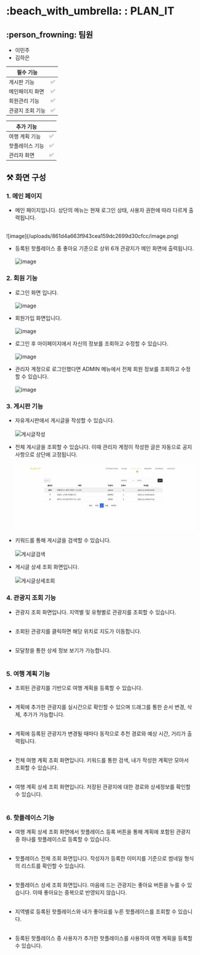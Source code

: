 
# :beach_with_umbrella: : PLAN_IT





## :person_frowning: 팀원

- 이민주
- 김하은

| 필수 기능 |  |
| -------- | ------------------ |
| 게시판 기능 | :white_check_mark: |
| 메인페이지 화면 | :white_check_mark: |
| 회원관리 기능 | :white_check_mark: |
| 관광지 조회 기능 | :white_check_mark: |

| 추가 기능 |  |
| -------- | ------------------ |
| 여행 계획 기능 | :white_check_mark: |
| 핫플레이스 기능 | :white_check_mark: |
| 관리자 화면 | :white_check_mark: |


## ⚒️ 화면 구성
### 1. 메인 페이지
- 메인 페이지입니다. 상단의 메뉴는 현재 로그인 상태, 사용자 권한에 따라 다르게 출력됩니다.    
<br/>
![image](/uploads/861d4a663f943cea159dc2699d30cfcc/image.png)

- 등록된 핫플레이스 중 좋아요 기준으로 상위 6개 관광지가 메인 화면에 출력됩니다.<br/><br/>
![image](/uploads/09cbd47951e8e503d86070ae79be27fc/image.png)


### 2. 회원 기능
- 로그인 화면 입니다.<br/><br/>
![image](/uploads/9eaa4046612d097a806239c80b7619f1/image.png)

- 회원가입 화면입니다.<br/><br/>
![image](/uploads/f2f0070965d7b9b784401b6437ce8b6f/image.png)

- 로그인 후 마이페이지에서 자신의 정보를 조회하고 수정할 수 있습니다.<br/><br/>
![image](/uploads/fc6032e6dd74a3f8eb4db9f984256f53/image.png)

- 관리자 계정으로 로그인했다면 ADMIN 메뉴에서 전체 회원 정보를 조회하고 수정할 수 있습니다.<br/><br/>
![image](/uploads/6b91f3c5ff060d4ea1dcc846157875f0/image.png)

### 3. 게시판 기능
- 자유게시판에서 게시글을 작성할 수 있습니다.<br/><br/>
![게시글작성](/uploads/e9c6f9e7687a8faabbffc79f8507b996/스크린샷_2023-11-12_오후_4.32.22.png)

- 전체 게시글을 조회할 수 있습니다. 이때 관리자 계정이 작성한 글은 자동으로 공지사항으로 상단에 고정됩니다.<br/><br/>
![image.png](./image.png)

- 키워드를 통해 게시글을 검색할 수 있습니다.<br/><br/>
![게시글검색](/uploads/1ceba2374460d1d827853904405b1955/스크린샷_2023-11-12_오후_4.25.16.png)

- 게시글 상세 조회 화면입니다.<br/><br/>
![게시글상세조회](/uploads/c4202f7a0c6df617c9dc75c2be4b71e2/스크린샷_2023-11-12_오후_4.27.02.png)




### 4. 관광지 조회 기능
- 관광지 조회 화면입니다. 지역별 및 유형별로 관광지를 조회할 수 있습니다.<br/><br/>

- 조회된 관광지를 클릭하면 해당 위치로 지도가 이동합니다.<br/><br/>

- 모달창을 통한 상세 정보 보기가 가능합니다.<br/><br/>

### 5. 여행 계획 기능
- 조회된 관광지를 기반으로 여행 계획을 등록할 수 있습니다.<br/><br/>

- 계획에 추가한 관광지를 실시간으로 확인할 수 있으며 드래그를 통한 순서 변경, 삭제, 추가가 가능합니다.<br/><br/>

- 계획에 등록된 관광지가 변경될 때마다 동적으로 추천 경로와 예상 시간, 거리가 출력됩니다.<br/><br/>

- 전체 여행 계획 조회 화면입니다. 키워드를 통한 검색, 내가 작성한 계획만 모아서 조회할 수 있습니다.<br/><br/>

- 여행 계획 상세 조회 화면입니다. 저장된 관광지에 대한 경로와 상세정보를 확인할 수 있습니다.<br/><br/>


### 6. 핫플레이스 기능
- 여행 계획 상세 조회 화면에서 핫플레이스 등록 버튼을 통해 계획에 포함된 관광지 중 하나를 핫플레이스로 등록할 수 있습니다.<br/><br/>

- 핫플레이스 전체 조회 화면입니다. 작성자가 등록한 이미지를 기준으로 썸네일 형식의 리스트를 확인할 수 있습니다.<br/><br/>

- 핫플레이스 상세 조회 화면입니다. 마음에 드는 관광지는 좋아요 버튼을 누를 수 있습니다. 이때 좋아요는 중복으로 반영되지 않습니다.<br/><br/>

- 지역별로 등록된 핫플레이스와 내가 좋아요를 누른 핫플레이스를 조회할 수 있습니다.<br/><br/>

- 등록된 핫플레이스 중 사용자가 추가한 핫플레이스를 사용하여 여행 계획을 등록할 수 있습니다.<br/><br/>

